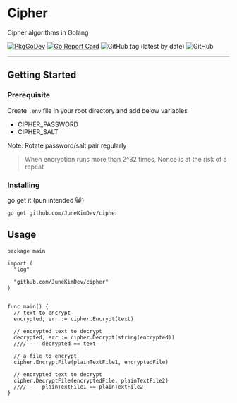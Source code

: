 # Cipher

Cipher algorithms in Golang

[![PkgGoDev](https://pkg.go.dev/badge/github.com/JuneKimDev/cipher)](https://pkg.go.dev/github.com/JuneKimDev/cipher)
[![Go Report Card](https://goreportcard.com/badge/github.com/JuneKimDev/cipher)](https://goreportcard.com/report/github.com/JuneKimDev/cipher)
![GitHub tag (latest by date)](https://img.shields.io/github/v/tag/JuneKimDev/cipher)
![GitHub](https://img.shields.io/github/license/JuneKimDev/cipher)

---

## Getting Started

### Prerequisite

Create `.env` file in your root directory and add below variables

- CIPHER_PASSWORD
- CIPHER_SALT

Note: Rotate password/salt pair regularly

> When encryption runs more than 2^32 times, Nonce is at the risk of a repeat

### Installing

go get it (pun intended :smile_cat:)

```shell
go get github.com/JuneKimDev/cipher
```

## Usage

```golang
package main

import (
  "log"

  "github.com/JuneKimDev/cipher"
)


func main() {
  // text to encrypt
  encrypted, err := cipher.Encrypt(text)

  // encrypted text to decrypt
  decrypted, err := cipher.Decrypt(string(encrypted))
  ////---- decrypted == text

  // a file to encrypt
  cipher.EncryptFile(plainTextFile1, encryptedFile)

  // encrypted text to decrypt
  cipher.DecryptFile(encryptedFile, plainTextFile2)
  ////---- plainTextFile1 == plainTextFile2
}
```
